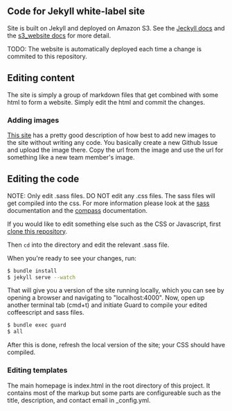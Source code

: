 ## Code for Jekyll white-label site

Site is built on Jekyll and deployed on Amazon S3. See the
[Jeckyll docs](http://jekyllrb.com/) and the
[s3_website docs](https://github.com/laurilehmijoki/s3_website) for
more detail.

TODO: The website is automatically deployed each time a change is commited
to this repository.

## Editing content

The site is simply a group of markdown files that get combined with some
html to form a website. Simply edit the html and commit the changes.

### Adding images

[This site](http://solutionoptimist.com/2013/12/28/awesome-github-tricks/)
has a pretty good description of how best to add new images to the
site without writing any code. You basically create a new Github Issue
and upload the image there. Copy the url from the image and use the url for
something like a new team member's image.

## Editing the code

NOTE: Only edit .sass files. DO NOT edit any .css files. The sass
files will get compiled into the css. For more information please look
at the [sass](http://sass-lang.com/) documentation and the [compass](http://compass-style.org/) documentation.

If you would like to edit something else such as the CSS or
Javascript, first [clone this repository](http://rogerdudler.github.io/git-guide/).

Then `cd` into the directory and edit the relevant .sass file.

When you're ready to see your changes, run:

```bash
$ bundle install
$ jekyll serve --watch
```

That will give you a version of the site running locally, which you can see by opening a browser and navigating to "localhost:4000". Now, open up another terminal tab (cmd+t) and initiate Guard to compile your edited coffeescript and sass files.

```bash
$ bundle exec guard
$ all
```

After this is done, refresh the local version of the site; your CSS should have compiled.

### Editing templates

The main homepage is index.html in the root directory of this
project. It contains most of the markup but some parts are
configureable such as the title, description, and contact email in
_config.yml.
